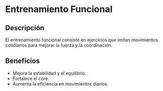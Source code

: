# Entrenamiento Funcional

## Descripción
El entrenamiento funcional consiste en ejercicios que imitan movimientos cotidianos para mejorar la fuerza y la coordinación.

## Beneficios
- Mejora la estabilidad y el equilibrio.
- Fortalece el core.
- Aumenta la eficiencia en movimientos diarios.

